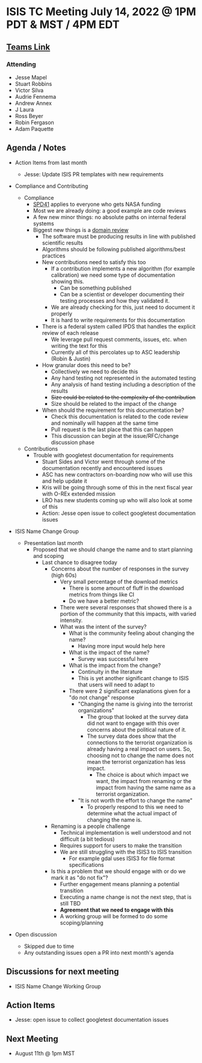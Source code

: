 # ISIS TC Meeting July 14, 2022 @ 1PM PDT & MST / 4PM EDT

## [Teams Link](https://teams.microsoft.com/dl/launcher/launcher.html?url=%2f_%23%2fl%2fmeetup-join%2f19%3ameeting_YWRkZjdiMGUtZWJlOC00OWMzLThlMTItZTk0Y2MyM2E1MWE0%40thread.v2%2f0%3fcontext%3d%257b%2522Tid%2522%253a%25220693b5ba-4b18-4d7b-9341-f32f400a5494%2522%252c%2522Oid%2522%253a%2522c27c6e98-e45a-45ff-aea5-7f10d6fe67c1%2522%257d%26anon%3dtrue&type=meetup-join&deeplinkId=e54b3969-3c7f-4efb-9cad-ee99cf639f86&directDl=true&msLaunch=true&enableMobilePage=true&suppressPrompt=true)

### Attending

- Jesse Mapel
- Stuart Robbins
- Victor Silva
- Audrie Fennema
- Andrew Annex
- J Laura
- Ross Beyer
- Robin Fergason
- Adam Paquette

## Agenda / Notes

- Action Items from last month
  - Jesse: Update ISIS PR templates with new requirements

- Compliance and Contributing
  - Compliance
    - [SPD41](https://science.nasa.gov/science-red/s3fs-public/atoms/files/Scientific%20Information%20policy%20SPD-41.pdf) applies to everyone who gets NASA funding
    - Most we are already doing: a good example are code reviews
    - A few new minor things: no absolute paths on internal federal systems
    - Biggest new things is a [domain review](https://www.usgs.gov/products/software/software-management/types-software-review)
      - The software must be producing results in line with published scientific results
      - Algorithms should be following published algorithms/best practices
      - New contributions need to satisfy this too
        - If a contribution implements a new algorithm (for example calibration) we need some type of documentation showing this.
          - Can be something published
          - Can be a scientist or developer documenting their testing processes and how they validated it.
        - We are already checking for this, just need to document it properly
        - It is hard to write requirements for this documentation
      - There is a federal system called IPDS that handles the explicit review of each release
        - We leverage pull request comments, issues, etc. when writing the text for this
        - Currently all of this percolates up to ASC leadership (Robin & Justin)
      - How granular does this need to be?
        - Collectively we need to decide this
        - Any hand testing not represented in the automated testing
        - Any analysis of hand testing including a description of the results
        - ~~Size could be related to the complexity of the contribution~~
        - Size should be related to the impact of the change
      - When should the requirement for this documentation be?
        - Check this documentation is related to the code review and nominally will happen at the same time
        - Pull request is the last place that this can happen
        - This discussion can begin at the issue/RFC/change discussion phase
  - Contributions
    - Trouble with googletest documentation for requirements
      - Stuart Sides and Victor went through some of the documentation recently and encountered issues
      - ASC has new contractors on-boarding now who will use this and help update it
      - Kris will be going through some of this in the next fiscal year with O-REx extended mission
      - LRO has new students coming up who will also look at some of this
      - Action: Jesse open issue to collect googletest documentation issues

- ISIS Name Change Group
  - Presentation last month
    - Proposed that we should change the name and to start planning and scoping
      - Last chance to disagree today
        - Concerns about the number of responses in the survey (high 60s)
          - Very small percentage of the download metrics
            - There is some amount of fluff in the download metrics from things like CI
            - Do we have a better metric?
          - There were several responses that showed there is a portion of the community that this impacts, with varied intensity.
          - What was the intent of the survey?
            - What is the community feeling about changing the name?
              - Having more input would help here
            - What is the impact of the name?
              - Survey was successful here
            - What is the impact from the change?
              - Continuity in the literature
              - This is yet another significant change to ISIS that users will need to adapt to
            - There were 2 significant explanations given for a "do not change" response
              - "Changing the name is giving into the terrorist organizations"
                - The group that looked at the survey data did not want to engage with this over concerns about the political nature of it.
                - The survey data does show that the connections to the terrorist organization is already having a real impact on users. So, choosing not to change the name does not mean the terrorist organization has less impact.
                  - The choice is about which impact we want, the impact from renaming or the impact from having the same name as a terrorist organization.
              - "It is not worth the effort to change the name"
                - To properly respond to this we need to determine what the actual impact of changing the name is.
        - Renaming is a people challenge
          - Technical implementation is well understood and not difficult (a bit tedious)
          - Requires support for users to make the transition
          - We are still struggling with the ISIS3 to ISIS transition
            - For example gdal uses ISIS3 for file format specifications
        - Is this a problem that we should engage with or do we mark it as "do not fix"?
          - Further engagement means planning a potential transition
          - Executing a name change is not the next step, that is still TBD
          - **Agreement that we need to engage with this**
          - A working group will be formed to do some scoping/planning

- Open discussion
  - Skipped due to time
  - Any outstanding issues open a PR into next month's agenda


## Discussions for next meeting

- ISIS Name Change Working Group

## Action Items

- Jesse: open issue to collect googletest documentation issues

## Next Meeting

- August 11th @ 1pm MST
